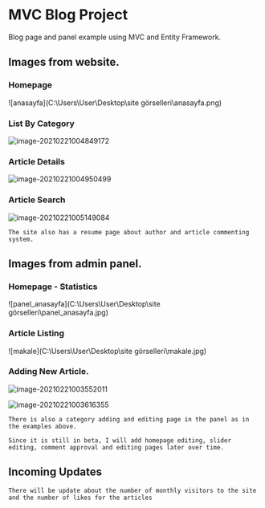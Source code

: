 # MVC Blog Project
Blog page and panel example using MVC and Entity Framework.



## Images from website.


### Homepage

![anasayfa](C:\Users\User\Desktop\site görselleri\anasayfa.png)



### List By Category

![image-20210221004849172](C:\Users\User\AppData\Roaming\Typora\typora-user-images\image-20210221004849172.png)



### Article Details

![image-20210221004950499](C:\Users\User\AppData\Roaming\Typora\typora-user-images\image-20210221004950499.png)



### Article Search

![image-20210221005149084](C:\Users\User\AppData\Roaming\Typora\typora-user-images\image-20210221005149084.png)

```
The site also has a resume page about author and article commenting system.
```


## Images from admin panel.


### Homepage - Statistics

![panel_anasayfa](C:\Users\User\Desktop\site görselleri\panel_anasayfa.jpg)



### Article Listing

![makale](C:\Users\User\Desktop\site görselleri\makale.jpg)



### Adding New Article.

![image-20210221003552011](C:\Users\User\AppData\Roaming\Typora\typora-user-images\image-20210221003552011.png)

![image-20210221003616355](C:\Users\User\AppData\Roaming\Typora\typora-user-images\image-20210221003616355.png)



```
There is also a category adding and editing page in the panel as in the examples above.

Since it is still in beta, I will add homepage editing, slider editing, comment approval and editing pages later over time.
```

## Incoming Updates

```
There will be update about the number of monthly visitors to the site and the number of likes for the articles
```